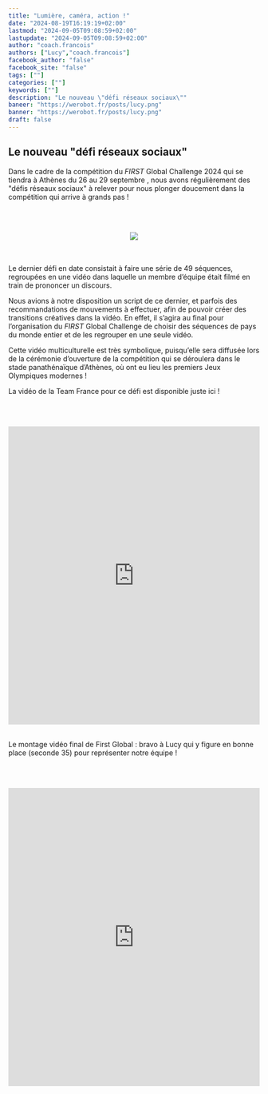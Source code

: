 ```yaml
---
title: "Lumière, caméra, action !"
date: "2024-08-19T16:19:19+02:00"
lastmod: "2024-09-05T09:08:59+02:00"
lastupdate: "2024-09-05T09:08:59+02:00"
author: "coach.francois"
authors: ["Lucy","coach.francois"]
facebook_author: "false"
facebook_site: "false"
tags: [""]
categories: [""]
keywords: [""]
description: "Le nouveau \"défi réseaux sociaux\""
baneer: "https://werobot.fr/posts/lucy.png"
banner: "https://werobot.fr/posts/lucy.png"
draft: false
---
```

## Le nouveau "défi réseaux sociaux"
Dans le cadre de la compétition du *FIRST* Global Challenge 2024 qui se tiendra à Athènes du 26 au 29 septembre , nous avons régulièrement des "défis réseaux sociaux" à relever pour nous plonger doucement dans la compétition qui arrive à grands pas !

<br><br>
<center>
<div style="width: 100%">
<img src="https://werobot.fr/posts/athens.jpg">
</div>
</center>
<br><br>

Le dernier défi en date consistait à faire une série de 49 séquences, regroupées en une vidéo dans laquelle un membre d’équipe était filmé en train de prononcer un discours.

Nous avions à notre disposition un script de ce dernier, et parfois des recommandations de mouvements à effectuer, afin de pouvoir créer des transitions créatives dans la vidéo. En effet, il s’agira au final pour l’organisation du *FIRST* Global Challenge de choisir des séquences de pays du monde entier et de les regrouper en une seule vidéo.

Cette vidéo multiculturelle est très symbolique, puisqu’elle sera diffusée lors de la cérémonie d’ouverture de la compétition qui se déroulera dans le stade panathénaïque d’Athènes, où ont eu lieu les premiers Jeux Olympiques modernes !

La vidéo de la Team France pour ce défi est disponible juste ici !

<br><br>
<iframe class="youtube-player" width="100%" height="597" src="https://www.youtube.com/embed/OVZCUkU1EyY?
version=3&amp;rel=1&amp;showsearch=0&amp;showinfo=1&amp;iv_load_policy=1&amp;fs=1&amp;hl=fr-FR&amp;autohide=2&amp;wmode=transparent" allowfullscreen="true" style="border:0;" sandbox="allow-scripts allow-same-origin allow-popups allow-presentation allow-popups-to-escape-sandbox"></iframe>
<br><br>


Le montage vidéo final de First Global : bravo à Lucy qui y figure en bonne place (seconde 35) pour représenter notre équipe !

<br><br>
<iframe class="youtube-player" width="100%" height="597" src="https://www.youtube.com/embed/Eq8memzlpM4?
version=3&amp;rel=1&amp;showsearch=0&amp;showinfo=1&amp;iv_load_policy=1&amp;fs=1&amp;hl=fr-FR&amp;autohide=2&amp;wmode=transparent" allowfullscreen="true" style="border:0;" sandbox="allow-scripts allow-same-origin allow-popups allow-presentation allow-popups-to-escape-sandbox"></iframe>









